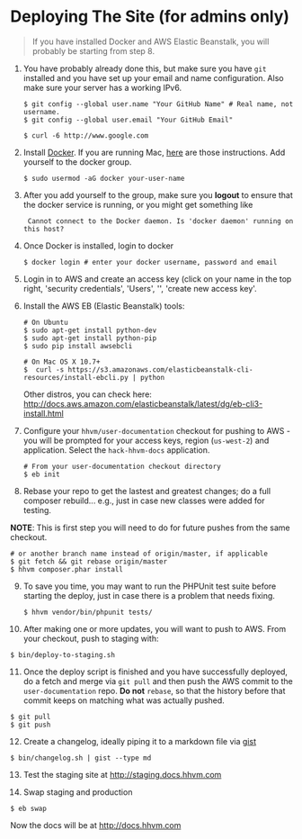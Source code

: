 # Deploying The Site (for admins only)

> If you have installed Docker and AWS Elastic Beanstalk, you will probably be starting from step 8.

1. You have probably already done this, but make sure you have `git` installed and you have set up your email and name configuration. Also make sure your server has a working IPv6.

   ```
   $ git config --global user.name "Your GitHub Name" # Real name, not username.
   $ git config --global user.email "Your GitHub Email"

   $ curl -6 http://www.google.com
   ```


2. Install [Docker](http://docs.docker.com/linux/step_one/). If you are running Mac, [here](http://docs.docker.com/mac/step_one/) are those instructions. Add yourself to the docker group.

   ```
   $ sudo usermod -aG docker your-user-name
   ```

3. After you add yourself to the group, make sure you **logout** to ensure that the docker service is running, or you might get something like 

   ```
    Cannot connect to the Docker daemon. Is 'docker daemon' running on this host?
   ```

4. Once Docker is installed, login to docker

   ```
   $ docker login # enter your docker username, password and email
   ```

5. Login in to AWS and create an access key (click on your name in the top
   right, 'security credentials', 'Users', '<your user name>', 'create new access key'.

6. Install the AWS EB (Elastic Beanstalk) tools:

   ```
   # On Ubuntu
   $ sudo apt-get install python-dev
   $ sudo apt-get install python-pip
   $ sudo pip install awsebcli
   ```

   ```
   # On Mac OS X 10.7+
   $  curl -s https://s3.amazonaws.com/elasticbeanstalk-cli-resources/install-ebcli.py | python
   ```

   Other distros, you can check here: http://docs.aws.amazon.com/elasticbeanstalk/latest/dg/eb-cli3-install.html

7. Configure your `hhvm/user-documentation` checkout for pushing to AWS - you will be prompted for your access keys, region (`us-west-2`) and application. Select the `hack-hhvm-docs` application.

   ```
   # From your user-documentation checkout directory
   $ eb init
   ```

8. Rebase your repo to get the lastest and greatest changes; do a full composer rebuild... e.g., just in case new classes were added for testing.

**NOTE**: This is first step you will need to do for future pushes from the same checkout.

   ```
   # or another branch name instead of origin/master, if applicable
   $ git fetch && git rebase origin/master 
   $ hhvm composer.phar install
   ```

9. To save you time, you may want to run the PHPUnit test suite before starting the deploy, just in case there is a problem that needs fixing.

   ```
   $ hhvm vendor/bin/phpunit tests/
   ```

10. After making one or more updates, you will want to push to AWS. From your checkout, push to staging with:

   ```
   $ bin/deploy-to-staging.sh
   ```

11. Once the deploy script is finished and you have successfully deployed, do a fetch and merge via `git pull` and then push the AWS commit to the `user-documentation` repo. **Do not** `rebase`, so that the history before that commit keeps on matching what was actually pushed.

   ```
   $ git pull
   $ git push
   ```

12. Create a changelog, ideally piping it to a markdown file via [gist](https://github.com/defunkt/gist)

   ```
   $ bin/changelog.sh | gist --type md
   ```

13. Test the staging site at http://staging.docs.hhvm.com

14. Swap staging and production

  ```
  $ eb swap
  ```

  Now the docs will be at http://docs.hhvm.com
